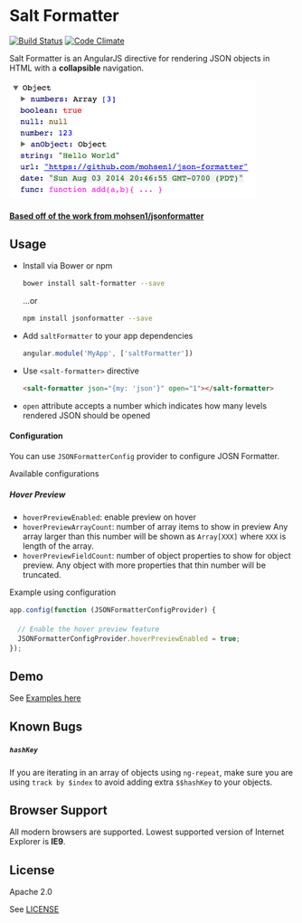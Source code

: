 # Salt Formatter
[![Build Status](https://travis-ci.org/almoore/salt-formatter.svg?branch=master)](https://travis-ci.org/mohsen1/salt-formatter)
[![Code Climate](https://codeclimate.com/almoore/mohsen1/salt-formatter/badges/gpa.svg)](https://codeclimate.com/github/mohsen1/salt-formatter)

Salt Formatter is an AngularJS directive for rendering JSON objects in HTML with a **collapsible** navigation.

[![Screebshot](./screenshot.png)](http://azimi.me/salt-formatter/demo/demo.html)

#### [Based off of the work from mohsen1/jsonformatter](https://github.com/mohsen1/jsonformatter)

## Usage

* Install via Bower or npm

  ```bash
  bower install salt-formatter --save
  ```
  ...or

  ```bash
  npm install jsonformatter --save
  ```
* Add `saltFormatter` to your app dependencies

  ```js
  angular.module('MyApp', ['saltFormatter'])
  ```
* Use `<salt-formatter>` directive

  ```html
  <salt-formatter json="{my: 'json'}" open="1"></salt-formatter>
  ```
* `open` attribute accepts a number which indicates how many levels rendered JSON should be opened

#### Configuration

You can use `JSONFormatterConfig` provider to configure JOSN Formatter.

Available configurations

##### Hover Preview
* `hoverPreviewEnabled`: enable preview on hover
* `hoverPreviewArrayCount`: number of array items to show in preview Any array larger than this number will be shown as `Array[XXX]` where `XXX` is length of the array.
* `hoverPreviewFieldCount`: number of object properties to show for object preview. Any object with more properties that thin number will be truncated.

Example using configuration

```js
app.config(function (JSONFormatterConfigProvider) {

  // Enable the hover preview feature
  JSONFormatterConfigProvider.hoverPreviewEnabled = true;
});
```

## Demo
See [Examples here](http://azimi.me/salt-formatter/demo/demo.html)


## Known Bugs
##### `hashKey`

If you are iterating in an array of objects using `ng-repeat`, make sure you are using `track by $index` to avoid adding extra `$$hashKey` to your objects.

## Browser Support
All modern browsers are supported. Lowest supported version of Internet Explorer is **IE9**.

## License

Apache 2.0

See [LICENSE](./LICENSE)
